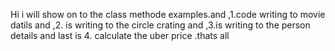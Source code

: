 Hi i will show on to the class methode examples.and ,1.code  writing to movie datils and ,2. is writing to the circle crating and ,3.is writing to the person details and last is 4. calculate the uber  price .thats all   
